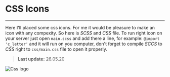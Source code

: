 # CSS Icons
---
Here I'll placed some css icons. For me it would be pleasure to make an icon with any compexity. 
So here is _SCSS_ and _CSS_ file. To run right icon on your server just open ```main.scss``` and add there a line, for example: 
```@import 'c_letter'```
and it will run on you computer, don't forget to compile _SCCS_ to _CSS_ right to ```css/main.css``` file to open it properly.

> __Last update:__ 26.05.20
 
![Css logo](https://images2.imgbox.com/b6/ab/JUZ5tSjy_o.png)